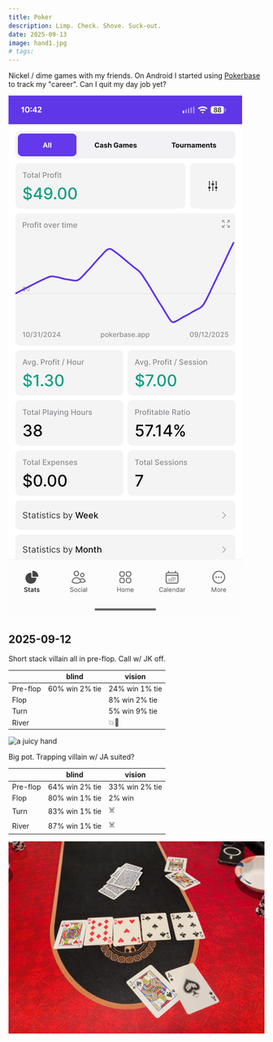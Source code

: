 ```yaml
---
title: Poker
description: Limp. Check. Shove. Suck-out.
date: 2025-09-13
image: hand1.jpg
# tags:
---
```


Nickel / dime games with my friends. On Android I started using
[Pokerbase](https://play.google.com/store/apps/details?id=io.devizer.pokerbase&hl=en_US&pli=1)
to track my "career". Can I quit my day job yet?

<img src="./career.png" alt="career stats summary"/>

## 2025-09-12

Short stack villain all in pre-flop. Call w/ JK off.

||blind|vision|
|---|-|-|
|Pre-flop|60% win 2% tie|24% win 1% tie|
|Flop||8% win 2% tie|
|Turn||5% win 9% tie|
|River||💥🥇|

<img src="./hand1.jpg" alt="a juicy hand"/>


Big pot. Trapping villain w/ JA suited?

||blind|vision|
|---|-|-|
|Pre-flop|64% win 2% tie|33% win 2% tie|
|Flop|80% win 1% tie|2% win|
|Turn|83% win 1% tie|☠️|
|River|87% win 1% tie|☠️|

<img src="./hand2.jpg" alt="another juicy hand"/>
